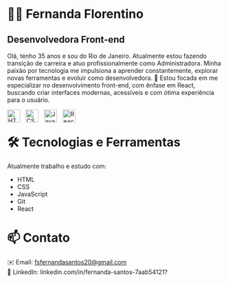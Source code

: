 
# 👩‍💻 Fernanda Florentino
## Desenvolvedora Front-end
Olá, tenho 35 anos e sou do Rio de Janeiro. Atualmente estou fazendo transição de carreira e atuo profissionalmente como Administradora. Minha paixão por tecnologia me impulsiona a aprender constantemente, explorar novas ferramentas e evoluir como desenvolvedora. 🚀
Estou focada em me especializar no desenvolvimento front-end, com ênfase em React, buscando criar interfaces modernas, acessíveis e com ótima experiência para o usuário.
<br>

<img 
    align="left" 
    alt="HTML"
    title="HTML" 
    width="30px" 
    style="padding-right: 10px;" 
    src="https://cdn.jsdelivr.net/gh/devicons/devicon@latest/icons/html5/html5-original.svg" 
/>
<img 
    align="left" 
    alt="CSS" 
    title="CSS"
    width="30px" 
    style="padding-right: 10px;" 
    src="https://cdn.jsdelivr.net/gh/devicons/devicon@latest/icons/css3/css3-original.svg" 
/>
<img 
    align="left" 
    alt="JavaScript" 
    title="JavaScript"
    width="30px" 
    style="padding-right: 10px;" 
    src="https://cdn.jsdelivr.net/gh/devicons/devicon@latest/icons/javascript/javascript-original.svg" 
/>
<img 
    align="left" 
    alt="React"
    title="React" 
    width="30px" 
    style="padding-right: 10px;" 
    src="https://cdn.jsdelivr.net/gh/devicons/devicon@latest/icons/react/react-original.svg" 
/>


<br>

# 🛠️ Tecnologias e Ferramentas
Atualmente trabalho e estudo com:
- HTML
- CSS
- JavaScript
- Git
- React



# 📫 Contato
✉️ Email: fsfernandasantos20@gmail.com <br>
💼 LinkedIn: linkedin.com/in/fernanda-santos-7aab54121?
